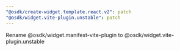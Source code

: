 ```yaml
---
"@osdk/create-widget.template.react.v2": patch
"@osdk/widget.vite-plugin.unstable": patch
---
```


Rename @osdk/widget.manifest-vite-plugin to @osdk/widget.vite-plugin.unstable
